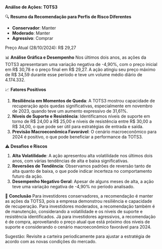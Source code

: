 **Análise de Ações: TOTS3**

🔍 **Resumo da Recomendação para Perfis de Risco Diferentes**
* **Conservador**: Manter
* **Moderado**: Manter
* **Agressivo**: Comprar

Preço Atual (28/10/2024): R$ 29,27

📊 **Análise Gráfica e Desempenho**
Nos últimos dois anos, as ações da TOTS3 apresentaram uma variação negativa de -4,90%, com o preço inicial em R$ 30,78 e o preço final em R$ 29,27. A ação atingiu seu preço máximo de R$ 34,59 durante esse período e teve um volume médio diário de 4.174.332.

📈 **Fatores Positivos**
1. **Resiliência em Momentos de Queda**: A TOTS3 mostrou capacidade de recuperação após quedas significativas, especialmente em novembro de 2023, quando teve um aumento expressivo de 31,61%.
2. **Níveis de Suporte e Resistência**: Identificamos níveis de suporte em torno de R$ 24,00 a R$ 25,00 e níveis de resistência entre R$ 30,00 a R$ 34,00, o que pode ser útil para estratégias de entrada e saída.
3. **Previsão Macroeconômica Favorável**: O cenário macroeconômico para 2024 é positivo, o que pode beneficiar a performance da TOTS3.

⚠️ **Desafios e Riscos**
1. **Alta Volatilidade**: A ação apresentou alta volatilidade nos últimos dois anos, com várias tendências de alta e baixa significativas.
2. **Reversões de Tendência**: Observamos padrões de reversão tanto de alta quanto de baixa, o que pode indicar incerteza no comportamento futuro da ação.
3. **Desempenho Negativo Geral**: Apesar de alguns meses de alta, a ação teve uma variação negativa de -4,90% no período analisado.

📌 **Conclusão**
Para investidores conservadores, a recomendação é manter as ações da TOTS3, pois a empresa demonstrou resiliência e capacidade de recuperação. Para investidores moderados, a recomendação também é de manutenção, considerando a volatilidade e os níveis de suporte e resistência identificados. Já para investidores agressivos, a recomendação é de compra, aproveitando o preço atual que está próximo dos níveis de suporte e considerando o cenário macroeconômico favorável para 2024.

Sugestão: Revisite a carteira periodicamente para ajustar a estratégia de acordo com as novas condições do mercado.
